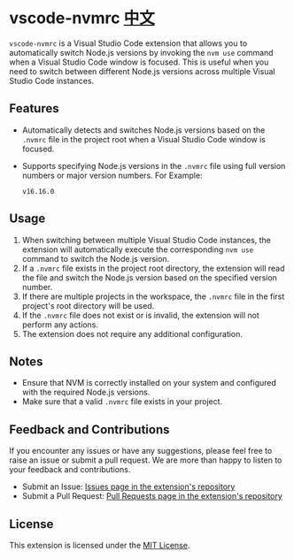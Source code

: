 # vscode-nvmrc [中文](https://github.com/zqy233/vscode-nvmrc/blob/main/README-CN.md)

`vscode-nvmrc` is a Visual Studio Code extension that allows you to automatically switch Node.js versions by invoking the `nvm use` command when a Visual Studio Code window is focused. This is useful when you need to switch between different Node.js versions across multiple Visual Studio Code instances.

## Features

- Automatically detects and switches Node.js versions based on the `.nvmrc` file in the project root when a Visual Studio Code window is focused.
- Supports specifying Node.js versions in the `.nvmrc` file using full version numbers or major version numbers. For Example:

  ```
  v16.16.0
  ```

## Usage

1. When switching between multiple Visual Studio Code instances, the extension will automatically execute the corresponding `nvm use` command to switch the Node.js version.
2. If a `.nvmrc` file exists in the project root directory, the extension will read the file and switch the Node.js version based on the specified version number.
3. If there are multiple projects in the workspace, the `.nvmrc` file in the first project's root directory will be used.
4. If the `.nvmrc` file does not exist or is invalid, the extension will not perform any actions.
5. The extension does not require any additional configuration.

## Notes

- Ensure that NVM is correctly installed on your system and configured with the required Node.js versions.
- Make sure that a valid `.nvmrc` file exists in your project.

## Feedback and Contributions

If you encounter any issues or have any suggestions, please feel free to raise an issue or submit a pull request. We are more than happy to listen to your feedback and contributions.

- Submit an Issue: [Issues page in the extension's repository](https://github.com/zqy233/vscode-nvmrc/issues)
- Submit a Pull Request: [Pull Requests page in the extension's repository](https://github.com/zqy233/vscode-nvmrc/pulls)

## License

This extension is licensed under the [MIT License](LICENSE).
